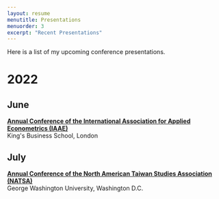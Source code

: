 ```yaml
---
layout: resume
menutitle: Presentations
menuorder: 3
excerpt: "Recent Presentations"
---
```


Here is a list of my upcoming conference presentations.

# 2022

## June
<a href="https://iaae2022.org/" target="_blank">**Annual Conference of the International Association for Applied Econometrics (IAAE)**</a>\
King's Business School, London

## July
<a href="https://www.na-tsa.org/" target="_blank">**Annual Conference of the North American Taiwan Studies Association (NATSA)**</a>\
George Washington University, Washington D.C.
